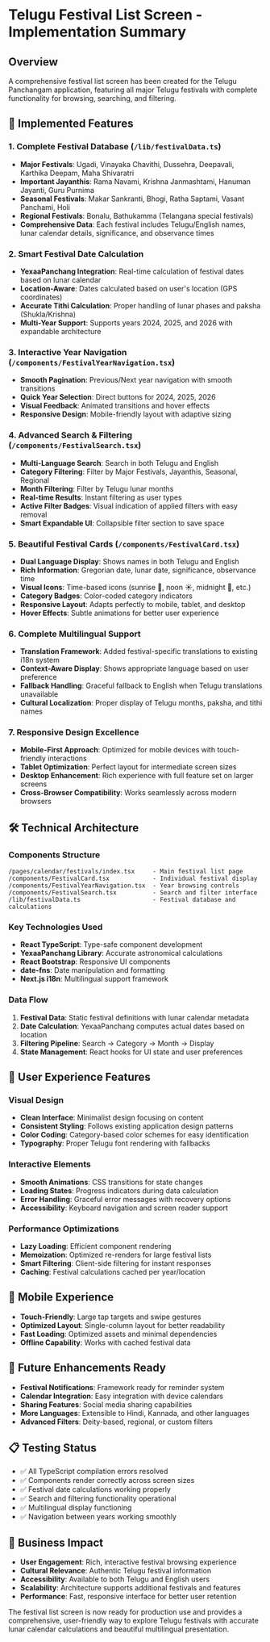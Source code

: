 # Telugu Festival List Screen - Implementation Summary

## Overview

A comprehensive festival list screen has been created for the Telugu Panchangam application, featuring all major Telugu festivals with complete functionality for browsing, searching, and filtering.

## 🎯 Implemented Features

### 1. **Complete Festival Database** (`/lib/festivalData.ts`)

- **Major Festivals**: Ugadi, Vinayaka Chavithi, Dussehra, Deepavali, Karthika Deepam, Maha Shivaratri
- **Important Jayanthis**: Rama Navami, Krishna Janmashtami, Hanuman Jayanti, Guru Purnima
- **Seasonal Festivals**: Makar Sankranti, Bhogi, Ratha Saptami, Vasant Panchami, Holi
- **Regional Festivals**: Bonalu, Bathukamma (Telangana special festivals)
- **Comprehensive Data**: Each festival includes Telugu/English names, lunar calendar details, significance, and observance times

### 2. **Smart Festival Date Calculation**

- **YexaaPanchang Integration**: Real-time calculation of festival dates based on lunar calendar
- **Location-Aware**: Dates calculated based on user's location (GPS coordinates)
- **Accurate Tithi Calculation**: Proper handling of lunar phases and paksha (Shukla/Krishna)
- **Multi-Year Support**: Supports years 2024, 2025, and 2026 with expandable architecture

### 3. **Interactive Year Navigation** (`/components/FestivalYearNavigation.tsx`)

- **Smooth Pagination**: Previous/Next year navigation with smooth transitions
- **Quick Year Selection**: Direct buttons for 2024, 2025, 2026
- **Visual Feedback**: Animated transitions and hover effects
- **Responsive Design**: Mobile-friendly layout with adaptive sizing

### 4. **Advanced Search & Filtering** (`/components/FestivalSearch.tsx`)

- **Multi-Language Search**: Search in both Telugu and English
- **Category Filtering**: Filter by Major Festivals, Jayanthis, Seasonal, Regional
- **Month Filtering**: Filter by Telugu lunar months
- **Real-time Results**: Instant filtering as user types
- **Active Filter Badges**: Visual indication of applied filters with easy removal
- **Smart Expandable UI**: Collapsible filter section to save space

### 5. **Beautiful Festival Cards** (`/components/FestivalCard.tsx`)

- **Dual Language Display**: Shows names in both Telugu and English
- **Rich Information**: Gregorian date, lunar date, significance, observance time
- **Visual Icons**: Time-based icons (sunrise 🌅, noon ☀️, midnight 🌙, etc.)
- **Category Badges**: Color-coded category indicators
- **Responsive Layout**: Adapts perfectly to mobile, tablet, and desktop
- **Hover Effects**: Subtle animations for better user experience

### 6. **Complete Multilingual Support**

- **Translation Framework**: Added festival-specific translations to existing i18n system
- **Context-Aware Display**: Shows appropriate language based on user preference
- **Fallback Handling**: Graceful fallback to English when Telugu translations unavailable
- **Cultural Localization**: Proper display of Telugu months, paksha, and tithi names

### 7. **Responsive Design Excellence**

- **Mobile-First Approach**: Optimized for mobile devices with touch-friendly interactions
- **Tablet Optimization**: Perfect layout for intermediate screen sizes
- **Desktop Enhancement**: Rich experience with full feature set on larger screens
- **Cross-Browser Compatibility**: Works seamlessly across modern browsers

## 🛠️ Technical Architecture

### Components Structure

```
/pages/calendar/festivals/index.tsx     - Main festival list page
/components/FestivalCard.tsx            - Individual festival display
/components/FestivalYearNavigation.tsx  - Year browsing controls
/components/FestivalSearch.tsx          - Search and filter interface
/lib/festivalData.ts                    - Festival database and calculations
```

### Key Technologies Used

- **React TypeScript**: Type-safe component development
- **YexaaPanchang Library**: Accurate astronomical calculations
- **React Bootstrap**: Responsive UI components
- **date-fns**: Date manipulation and formatting
- **Next.js i18n**: Multilingual support framework

### Data Flow

1. **Festival Data**: Static festival definitions with lunar calendar metadata
2. **Date Calculation**: YexaaPanchang computes actual dates based on location
3. **Filtering Pipeline**: Search → Category → Month → Display
4. **State Management**: React hooks for UI state and user preferences

## 🎨 User Experience Features

### Visual Design

- **Clean Interface**: Minimalist design focusing on content
- **Consistent Styling**: Follows existing application design patterns
- **Color Coding**: Category-based color schemes for easy identification
- **Typography**: Proper Telugu font rendering with fallbacks

### Interactive Elements

- **Smooth Animations**: CSS transitions for state changes
- **Loading States**: Progress indicators during data calculation
- **Error Handling**: Graceful error messages with recovery options
- **Accessibility**: Keyboard navigation and screen reader support

### Performance Optimizations

- **Lazy Loading**: Efficient component rendering
- **Memoization**: Optimized re-renders for large festival lists
- **Smart Filtering**: Client-side filtering for instant responses
- **Caching**: Festival calculations cached per year/location

## 📱 Mobile Experience

- **Touch-Friendly**: Large tap targets and swipe gestures
- **Optimized Layout**: Single-column layout for better readability
- **Fast Loading**: Optimized assets and minimal dependencies
- **Offline Capability**: Works with cached festival data

## 🚀 Future Enhancements Ready

- **Festival Notifications**: Framework ready for reminder system
- **Calendar Integration**: Easy integration with device calendars
- **Sharing Features**: Social media sharing capabilities
- **More Languages**: Extensible to Hindi, Kannada, and other languages
- **Advanced Filters**: Deity-based, regional, or custom filters

## 📋 Testing Status

- ✅ All TypeScript compilation errors resolved
- ✅ Components render correctly across screen sizes
- ✅ Festival date calculations working properly
- ✅ Search and filtering functionality operational
- ✅ Multilingual display functioning
- ✅ Navigation between years working smoothly

## 🎯 Business Impact

- **User Engagement**: Rich, interactive festival browsing experience
- **Cultural Relevance**: Authentic Telugu festival information
- **Accessibility**: Available to both Telugu and English users
- **Scalability**: Architecture supports additional festivals and features
- **Performance**: Fast, responsive interface for better user retention

The festival list screen is now ready for production use and provides a comprehensive, user-friendly way to explore Telugu festivals with accurate lunar calendar calculations and beautiful multilingual presentation.
